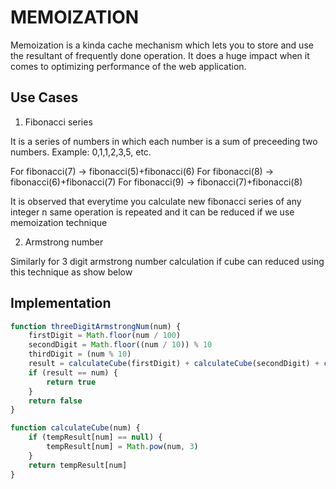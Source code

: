 # MEMOIZATION

Memoization is a kinda cache mechanism which lets you to store and use the resultant of frequently done operation.
It does a huge impact when it comes to optimizing performance of the web application.

## Use Cases
1. Fibonacci series

It is a series of numbers in which each number is a sum of preceeding two numbers.
Example: 0,1,1,2,3,5, etc.

For fibonacci(7) -> fibonacci(5)+fibonacci(6)
For fibonacci(8) -> fibonacci(6)+fibonacci(7)
For fibonacci(9) -> fibonacci(7)+fibonacci(8)

It is observed that everytime you calculate new fibonacci series of any integer n same operation is repeated and it can be reduced if we use memoization technique

2. Armstrong number

Similarly for 3 digit armstrong number calculation if cube can reduced using this technique as show below

## Implementation

```javascript
function threeDigitArmstrongNum(num) {
    firstDigit = Math.floor(num / 100)
    secondDigit = Math.floor((num / 10)) % 10
    thirdDigit = (num % 10)
    result = calculateCube(firstDigit) + calculateCube(secondDigit) + calculateCube(thirdDigit)
    if (result == num) {
        return true
    }
    return false
}

function calculateCube(num) {
    if (tempResult[num] == null) {
        tempResult[num] = Math.pow(num, 3)
    }
    return tempResult[num]
}
```